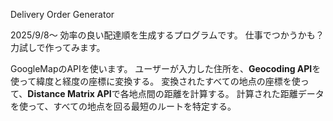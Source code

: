 Delivery Order Generator

2025/9/8～
効率の良い配達順を生成するプログラムです。
仕事でつかうかも？力試しで作ってみます。

GoogleMapのAPIを使います。
ユーザーが入力した住所を、**Geocoding API**を使って緯度と経度の座標に変換する。
変換されたすべての地点の座標を使って、**Distance Matrix API**で各地点間の距離を計算する。
計算された距離データを使って、すべての地点を回る最短のルートを特定する。
